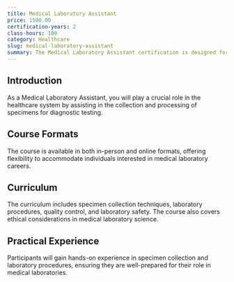 ```yaml
---
title: Medical Laboratory Assistant
price: 1500.00
certification-years: 2
class-hours: 100
category: Healthcare
slug: medical-laboratory-assistant
summary: The Medical Laboratory Assistant certification is designed for individuals pursuing a career in medical laboratory science. This comprehensive course covers specimen collection, laboratory procedures, and quality control. It equips candidates with the skills needed to assist in laboratory testing and ensure the accuracy of diagnostic results.
---
```


## Introduction

As a Medical Laboratory Assistant, you will play a crucial role in the healthcare system by assisting in the collection and processing of specimens for diagnostic testing.

## Course Formats

The course is available in both in-person and online formats, offering flexibility to accommodate individuals interested in medical laboratory careers.

## Curriculum

The curriculum includes specimen collection techniques, laboratory procedures, quality control, and laboratory safety. The course also covers ethical considerations in medical laboratory science.

## Practical Experience

Participants will gain hands-on experience in specimen collection and laboratory procedures, ensuring they are well-prepared for their role in medical laboratories.


